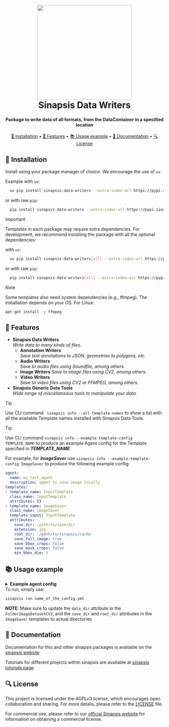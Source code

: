 <h1 align="center">
<br>
<a href="https://sinapsis.tech/">
  <img
    src="https://github.com/Sinapsis-AI/brand-resources/blob/main/sinapsis_logo/4x/logo.png?raw=true"
    alt="" width="300">
</a>

<br>
Sinapsis Data Writers
<br>
</h1>

<h4 align="center"> Package to write data of all formats, from the DataContainer in a specified location</h4>

<p align="center">
<a href="#installation">🐍 Installation</a> •
<a href="#features">🚀 Features</a> •
<a href="#usage">📚 Usage example</a> •
<a href="#documentation">📙 Documentation</a> •
<a href="#license">🔍 License</a>
</p>

<h2 id="installation">🐍 Installation</h2>

Install using your package manager of choice. We encourage the use of <code>uv</code>

Example with <code>uv</code>:

```bash
  uv pip install sinapsis-data-writers --extra-index-url https://pypi.sinapsis.tech
```
 or with raw <code>pip</code>:
```bash
  pip install sinapsis-data-writers --extra-index-url https://pypi.sinapsis.tech
```



> [!IMPORTANT]
> Templates in each package may require extra dependencies. For development, we recommend installing the package with all the optional dependencies:
>

with <code>uv</code>:

```bash
  uv pip install sinapsis-data-writers[all] --extra-index-url https://pypi.sinapsis.tech
```
 or with raw <code>pip</code>:
```bash
  pip install sinapsis-data-writers[all] --extra-index-url https://pypi.sinapsis.tech
```

> [!NOTE]
> Some templates also need system dependencies (e.g., ffmpeg). The installation
> depends on your OS. For Linux:
>
```bash
apt-get install -y ffmpeg
```

<h2 id="features">🚀 Features</h2>

- **Sinapsis Data Writers**\
_Write data to many kinds of files._
    - **Annotation Writers**\
    _Save text annotations to JSON, geometries to polygons, etc._
    - **Audio Writers**\
    _Save to audio files using Soundfile, among others._
    - **Image Writers**
    _Save to image files using CV2, among others._
    - **Video Writers**\
    _Save to video files using CV2 or FFMPEG, among others._
- **Sinapsis Generic Data Tools**\
_Wide range of miscellaneous tools to manipulate your data._

> [!TIP]
> Use CLI command ``` sinapsis info --all-template-names``` to show a list with all the available Template names installed with Sinapsis Data Tools.

> [!TIP]
> Use CLI command ```sinapsis info --example-template-config TEMPLATE_NAME``` to produce an example Agent config for the Template specified in ***TEMPLATE_NAME***.

For example, for ***ImageSaver*** use ```sinapsis info --example-template-config ImageSaver``` to produce the following example config:


```yaml
agent:
  name: my_test_agent
  description: agent to save image locally
templates:
- template_name: InputTemplate
  class_name: InputTemplate
  attributes: {}
- template_name: ImageSaver
  class_name: ImageSaver
  template_input: InputTemplate
  attributes:
    save_dir: /path/to/save/dir
    extension: jpg
    root_dir: '/path/to/sinapsis/cache'
    save_full_image: true
    save_bbox_crops: false
    save_mask_crops: false
    min_bbox_dim: 5
```


<h2 id="usage">📚 Usage example</h2>
<details id='usage'><summary><strong><span style="font-size: 1.0em;"> Example agent config</span></strong></summary>
You can copy and paste the following config and run it using the sinapsis cli, changing the <code>data_dir</code> attribute in the <code>FolderImageDatasetCV2</code> and the <code>root_dir</code> attribute in the <code>ImageSaver</code> template

```yaml
agent:
  name: my_test_agent
  description: agent to save image locally
templates:
- template_name: InputTemplate
  class_name: InputTemplate
  attributes: {}
- template_name: FolderImageDatasetCV2
  class_name: FolderImageDatasetCV2
  attributes:
    data_dir: /path/to/image
    pattern: '**/*'
    batch_size: 1
    load_on_init: true
    label_path_index: 0
    is_ground_truth: false

- template_name: ImageSaver
  class_name: ImageSaver
  template_input: FolderImageDatasetCV2
  attributes:
    save_dir: /path/to/save/dir
    extension: jpg
    root_dir: '/path/to/sinapsis/cache'
    save_full_image: true
    save_bbox_crops: false
    save_mask_crops: false
    min_bbox_dim: 5
```
</details>
To run, simply use:

```bash
sinapsis run name_of_the_config.yml
```

**NOTE**: Make sure to update the `data_dir` attribute in the `FolderImageDatasetCV2`, and the `save_dir` and `root_dir` attributes in the `ImageSaver` templates to actual directories

<h2 id="documentation">📙 Documentation</h2>

Documentation for this and other sinapsis packages is available on the [sinapsis website](https://docs.sinapsis.tech/docs)

Tutorials for different projects within sinapsis are available at [sinapsis tutorials page](https://docs.sinapsis.tech/tutorials)

<h2 id="license">🔍 License</h2>

This project is licensed under the AGPLv3 license, which encourages open collaboration and sharing. For more details, please refer to the [LICENSE](LICENSE) file.

For commercial use, please refer to our [official Sinapsis website](https://sinapsis.tech) for information on obtaining a commercial license.



